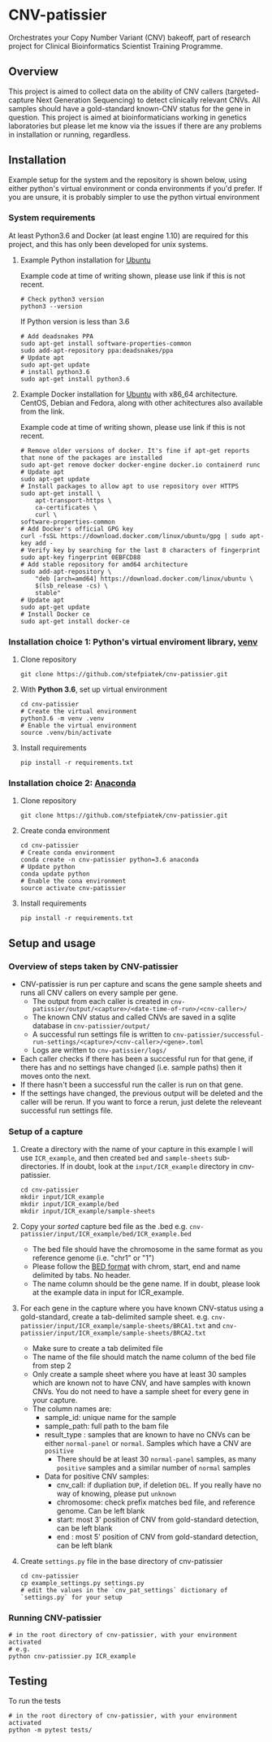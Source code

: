 # CNV-patissier

Orchestrates your Copy Number Variant (CNV) bakeoff, part of research project for Clinical Bioinformatics Scientist Training Programme. 

## Overview

This project is aimed to collect data on the ability of CNV callers (targeted-capture Next Generation Sequencing) to detect clinically relevant CNVs. All samples should have a gold-standard known-CNV status for the gene in question. This project is aimed at bioinformaticians working in genetics laboratories but please let me know via the issues if there are any problems in installation or running, regardless. 

## Installation 

Example setup for the system and the repository is shown below, using either python's virtual environment or conda environments if you'd prefer. If you are unsure, it is probably simpler to use the python virtual environment

### System requirements

At least Python3.6 and Docker (at least engine 1.10) are required for this project, and this has only been developed for unix systems. 

1. Example Python installation for [Ubuntu](https://docs.python-guide.org/starting/install3/linux/)

    Example code at time of writing shown, please use link if this is not recent. 

    ```
    # Check python3 version
    python3 --version
    ```

    If Python version is less than 3.6

    ```
    # Add deadsnakes PPA
    sudo apt-get install software-properties-common
    sudo add-apt-repository ppa:deadsnakes/ppa
    # Update apt
    sudo apt-get update
    # install python3.6
    sudo apt-get install python3.6 
    ```

2. Example Docker installation for [Ubuntu](https://docs.docker.com/install/linux/docker-ce/ubuntu/) with x86_64 architecture. CentOS, Debian and Fedora, along with other achitectures also available from the link.

    Example code at time of writing shown, please use link if this is not recent. 

    ```
    # Remove older versions of docker. It's fine if apt-get reports that none of the packages are installed
    sudo apt-get remove docker docker-engine docker.io containerd runc
    # Update apt
    sudo apt-get update
    # Install packages to allow apt to use repository over HTTPS
    sudo apt-get install \
        apt-transport-https \
        ca-certificates \
        curl \
    software-properties-common
    # Add Docker's official GPG key
    curl -fsSL https://download.docker.com/linux/ubuntu/gpg | sudo apt-key add -
    # Verify key by searching for the last 8 characters of fingerprint
    sudo apt-key fingerprint 0EBFCD88
    # Add stable repository for amd64 architecture
    sudo add-apt-repository \
        "deb [arch=amd64] https://download.docker.com/linux/ubuntu \
        $(lsb_release -cs) \
        stable"
    # Update apt
    sudo apt-get update
    # Install Docker ce
    sudo apt-get install docker-ce
    ```

### Installation choice 1: Python's virtual enviroment library, [venv](https://docs.python.org/3/library/venv.html)

1. Clone repository 

    ```
    git clone https://github.com/stefpiatek/cnv-patissier.git
    ```

2. With **Python 3.6**, set up virtual environment
    
    ```
    cd cnv-patissier
    # Create the virtual environment
    python3.6 -m venv .venv 
    # Enable the virtual environment
    source .venv/bin/activate
    ```

3. Install requirements

    ```
    pip install -r requirements.txt
    ```

### Installation choice 2: [Anaconda](https://conda.io/en/latest/index.html)

1. Clone repository 

    ```
    git clone https://github.com/stefpiatek/cnv-patissier.git
    ```

2. Create conda environment

    ```
    cd cnv-patissier
    # Create conda environment
    conda create -n cnv-patissier python=3.6 anaconda
    # Update python
    conda update python
    # Enable the cona environment
    source activate cnv-patissier
    ```

3. Install requirements

    ```
    pip install -r requirements.txt
    ```

## Setup and usage

### Overview of steps taken by CNV-patissier

- CNV-patissier is run per capture and scans the gene sample sheets and runs all CNV callers on every sample per gene. 
    - The output from each caller is created in `cnv-patissier/output/<capture>/<date-time-of-run>/<cnv-caller>/`
    - The known CNV status and called CNVs are saved in a sqlite database in `cnv-patissier/output/` 
    - A successful run settings file is written to `cnv-patissier/successful-run-settings/<capture>/<cnv-caller>/<gene>.toml`
    - Logs are written to `cnv-patissier/logs/`
- Each caller checks if there has been a successful run for that gene, if there has and no settings have changed (i.e. sample paths) then it moves onto the next. 
- If there hasn't been a successful run  the caller is run on that gene.
- If the settings have changed, the previous output will be deleted and the caller will be rerun. If you want to force a rerun, just delete the releveant successful run settings file. 

### Setup of a capture

1. Create a directory with the name of your capture in this example I will use `ICR_example`, and then created `bed` and `sample-sheets` sub-directories. If in doubt, look at the `input/ICR_example` directory in cnv-patissier.

    ```
    cd cnv-patissier
    mkdir input/ICR_example
    mkdir input/ICR_example/bed
    mkdir input/ICR_example/sample-sheets
    ```

2. Copy your *sorted* capture bed file as the <capture name>.bed e.g. `cnv-patissier/input/ICR_example/bed/ICR_example.bed`

    - The bed file should have the chromosome in the same format as you reference genome (i.e. "chr1" or "1")
    - Please follow the [BED format](http://genome.ucsc.edu/FAQ/FAQformat) with chrom, start, end and name delimited by tabs. No header.
    - The name column should be the gene name. If in doubt, please look at the example data in input for ICR_example. 


3. For each gene in the capture where you have known CNV-status using a gold-standard, create a tab-delimited sample sheet. e.g. `cnv-patissier/input/ICR_example/sample-sheets/BRCA1.txt` and `cnv-patissier/input/ICR_example/sample-sheets/BRCA2.txt`

    - Make sure to create a tab delimited file
    - The name of the file should match the name column of the bed file from step 2
    - Only create a sample sheet where you have at least 30 samples which are known not to have CNV, and have samples with known CNVs. You do not need to have a sample sheet for every gene in your capture. 
    - The column names are: 
        - sample_id: unique name for the sample
        - sample_path: full path to the bam file
        - result_type :  samples that are known to have no CNVs can be either `normal-panel` or `normal`. Samples which have a CNV are `positive`
            - There should be at least 30 `normal-panel` samples, as many `positive` samples and a similar number of `normal` samples
        - Data for positive CNV samples:
            - cnv_call: if dupliation `DUP`, if deletion `DEL`. If you really have no way of knowing, please put `unknown`
            - chromosome: check prefix matches bed file, and reference genome. Can be left blank
            - start: most 3' position of CNV from gold-standard detection, can be left blank
            - end : most 5' position of CNV from gold-standard detection, can be left blank

4. Create `settings.py` file in the base directory of cnv-patissier

    ```
    cd cnv-patissier
    cp example_settings.py settings.py
    # edit the values in the `cnv_pat_settings` dictionary of `settings.py` for your setup
    ```

### Running CNV-patissier

```
# in the root directory of cnv-patissier, with your environment activated 
# e.g.
python cnv-patissier.py ICR_example
```


## Testing

To run the tests

```
# in the root directory of cnv-patissier, with your environment activated 
python -m pytest tests/
```
